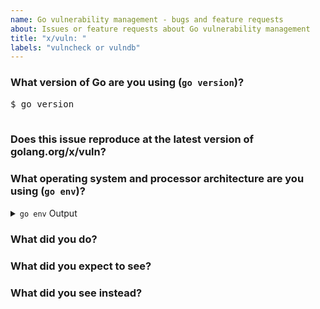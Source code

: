 ```yaml
---
name: Go vulnerability management - bugs and feature requests
about: Issues or feature requests about Go vulnerability management
title: "x/vuln: "
labels: "vulncheck or vulndb"
---
```


<!--
Please answer these questions before submitting your issue. Thanks!

To add a new vulnerability to the Go vulnerability database
(https://vuln.go.dev), see https://go.dev/s/vulndb-report-new.

To report an issue about a report, see https://go.dev/s/vulndb-report-feedback.
-->

### What version of Go are you using (`go version`)?

<pre>
$ go version

</pre>

### Does this issue reproduce at the latest version of golang.org/x/vuln?



### What operating system and processor architecture are you using (`go env`)?

<details><summary><code>go env</code> Output</summary><br><pre>
$ go env

</pre></details>

### What did you do?

<!--
If possible, provide a recipe for reproducing the error.
A complete runnable program is good.
A link on go.dev/play is best.
-->



### What did you expect to see?



### What did you see instead?


